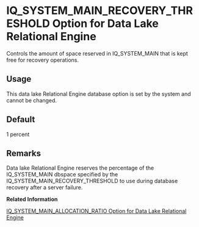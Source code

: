 <!-- loio0173dbf933824016843aeab50948409d -->

# IQ\_SYSTEM\_MAIN\_RECOVERY\_THRESHOLD Option for Data Lake Relational Engine

Controls the amount of space reserved in IQ\_SYSTEM\_MAIN that is kept free for recovery operations.



<a name="loio0173dbf933824016843aeab50948409d__section_rv2_mvs_swb"/>

## Usage

This data lake Relational Engine database option is set by the system and cannot be changed.



<a name="loio0173dbf933824016843aeab50948409d__iq_refso_673"/>

## Default

1 percent



<a name="loio0173dbf933824016843aeab50948409d__iq_refso_675"/>

## Remarks

Data lake Relational Engine reserves the percentage of the IQ\_SYSTEM\_MAIN dbspace specified by the IQ\_SYSTEM\_MAIN\_RECOVERY\_THRESHOLD to use during database recovery after a server failure.

**Related Information**  


[IQ\_SYSTEM\_MAIN\_ALLOCATION\_RATIO Option for Data Lake Relational Engine](iq-system-main-allocation-ratio-option-for-data-lake-relational-engine-c33cb21.md "Controls the divisor for allocation of space from IQ_SYSTEM_MAIN dbspace for use by a multiplex writer.")

